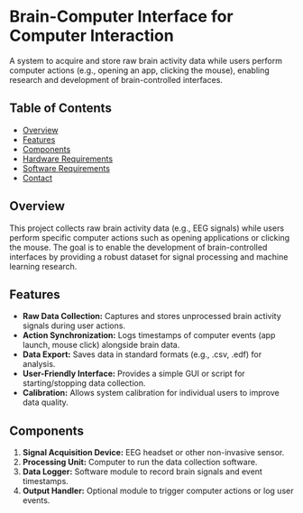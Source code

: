 # Brain-Computer Interface for Computer Interaction

A system to acquire and store raw brain activity data while users perform computer actions (e.g., opening an app, clicking the mouse), enabling research and development of brain-controlled interfaces.

## Table of Contents

- [Overview](#overview)
- [Features](#features)
- [Components](#components)
- [Hardware Requirements](#hardware-requirements)
- [Software Requirements](#software-requirements)
- [Contact](#contact)

## Overview

This project collects raw brain activity data (e.g., EEG signals) while users perform specific computer actions such as opening applications or clicking the mouse. The goal is to enable the development of brain-controlled interfaces by providing a robust dataset for signal processing and machine learning research.

## Features

- **Raw Data Collection:** Captures and stores unprocessed brain activity signals during user actions.
- **Action Synchronization:** Logs timestamps of computer events (app launch, mouse click) alongside brain data.
- **Data Export:** Saves data in standard formats (e.g., .csv, .edf) for analysis.
- **User-Friendly Interface:** Provides a simple GUI or script for starting/stopping data collection.
- **Calibration:** Allows system calibration for individual users to improve data quality.

## Components

1. **Signal Acquisition Device:** EEG headset or other non-invasive sensor.
2. **Processing Unit:** Computer to run the data collection software.
3. **Data Logger:** Software module to record brain signals and event timestamps.
4. **Output Handler:** Optional module to trigger computer actions or log user events.

